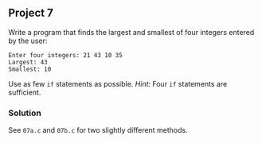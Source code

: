 ## Project 7
Write a program that finds the largest and smallest of four integers entered by the user:
```
Enter four integers: 21 43 10 35
Largest: 43
Smallest: 10
```
Use as few `if` statements as possible. *Hint:* Four `if` statements are sufficient.

### Solution
See `07a.c` and `07b.c` for two slightly different methods.